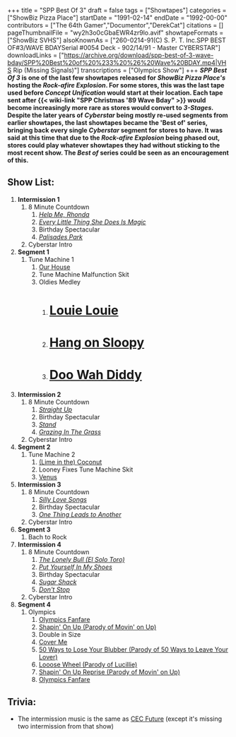 +++
title = "SPP Best Of 3"
draft = false
tags = ["Showtapes"]
categories = ["ShowBiz Pizza Place"]
startDate = "1991-02-14"
endDate = "1992-00-00"
contributors = ["The 64th Gamer","Documentor","DerekCat"]
citations = []
pageThumbnailFile = "wy2h3o0cGbaEWR4zr9lo.avif"
showtapeFormats = ["ShowBiz SVHS"]
alsoKnownAs = ["260-0214-91(C) S. P. T. Inc.SPP BEST OF#3/WAVE BDAYSerial #0054 Deck - 902/14/91 - Master CYBERSTAR"]
downloadLinks = ["https://archive.org/download/spp-best-of-3-wave-bday/SPP%20Best%20of%20%233%20%26%20Wave%20BDAY.mp4|VHS Rip (Missing Signals)"]
transcriptions = ["Olympics Show"]
+++
***SPP Best Of 3* is one of the last few showtapes released for *ShowBiz Pizza Place's* hosting the *Rock-afire Explosion*.
For some stores, this was the last tape used before *Concept Unification* would start at their location. Each tape sent after {{< wiki-link "SPP Christmas '89 Wave Bday" >}} would become increasingly more rare as stores would convert to *3-Stages.*
Despite the later years of *Cyberstar* being mostly re-used segments from earlier showtapes, the last showtapes became the 'Best of' series, bringing back every single *Cyberstar* segment for stores to have. It was said at this time that due to the *Rock-afire Explosion* being phased out, stores could play whatever showtapes they had without sticking to the most recent show. The *Best of* series could be seen as an encouragement of this.**

## Show List:

1.  **Intermission 1**
    1.  8 Minute Countdown
        1.  [*Help Me, Rhonda*](https://en.wikipedia.org/wiki/Help_Me,_Rhonda)
        2.  [*Every Little Thing She Does Is Magic*](https://en.wikipedia.org/wiki/Every_Little_Thing_She_Does_Is_Magic)
        3.  Birthday Spectacular
        4.  [*Palisades Park*](https://en.wikipedia.org/wiki/Palisades_Park_(Freddy_Cannon_song))
    2.  Cyberstar Intro
2.  **Segment 1**
    1.  Tune Machine 1
        1.  [Our House](https://en.wikipedia.org/wiki/Our_House_(Crosby,_Stills,_Nash_%26_Young_song))
        2.  Tune Machine Malfunction Skit
        3.  Oldies Medley
            1.  # [Louie Louie](https://en.wikipedia.org/wiki/The_Kingsmen_In_Person)
            2.  # [Hang on Sloopy](https://en.wikipedia.org/wiki/Hang_On_Sloopy)
            3.  # [Doo Wah Diddy](https://en.wikipedia.org/wiki/Do_Wah_Diddy_Diddy)
3.  **Intermission 2**
    1.  8 Minute Countdown
        1.  [*Straight Up*](https://en.wikipedia.org/wiki/Straight_Up_(Paula_Abdul_song))
        2.  Birthday Spectacular
        3.  *[Stand](https://en.wikipedia.org/wiki/Stand_(R.E.M._song))*
        4.  *[Grazing In The Grass](https://en.wikipedia.org/wiki/The_Promise_of_a_Future)*
    2.  Cyberstar Intro
4.  **Segment 2**
    1.  Tune Machine 2
        1.  [(Lime in the) Coconut](https://en.wikipedia.org/wiki/Coconut_(song))
        2.  Looney Fixes Tune Machine Skit
        3.  [Venus](https://en.wikipedia.org/wiki/True_Confessions_(album))
5.  **Intermission 3**
    1.  8 Minute Countdown
        1.  *[Silly Love Songs](https://en.wikipedia.org/wiki/Silly_Love_Songs)*
        2.  Birthday Spectacular
        3.  *[One Thing Leads to Another](https://en.wikipedia.org/wiki/One_Thing_Leads_to_Another)*
    2.  Cyberstar Intro
6.  **Segment 3**
    1.  Bach to Rock
7.  **Intermission 4**
    1.  8 Minute Countdown
        1.  *[The Lonely Bull (El Solo Toro)](https://en.wikipedia.org/wiki/The_Lonely_Bull)*
        2.  *[Put Yourself In My Shoes](https://en.wikipedia.org/wiki/Put_Yourself_in_My_Shoes)*
        3.  Birthday Spectacular
        4.  *[Sugar Shack](https://en.wikipedia.org/wiki/Sugar_Shack)*
        5.  *[Don't Stop](https://en.wikipedia.org/wiki/Don%27t_Stop_(Fleetwood_Mac_song))*
    2.  Cyberstar Intro
8.  **Segment 4**
    1.  Olympics
        1.  [Olympics Fanfare](https://en.wikipedia.org/wiki/Olympic_symbols#Anthems)
        2.  [Shapin' On Up (Parody of Movin' on Up)](https://en.wikipedia.org/wiki/The_Jeffersons)
        3.  Double in Size
        4.  [Cover Me](https://en.wikipedia.org/wiki/Cover_Me_(Bruce_Springsteen_song))
        5.  [50 Ways to Lose Your Blubber (Parody of 50 Ways to Leave Your Lover)](https://en.wikipedia.org/wiki/50_Ways_to_Leave_Your_Lover)
        6.  [Looose Wheel (Parody of Lucillie)](https://en.wikipedia.org/wiki/Lucille_(Kenny_Rogers_song))
        7.  [Shapin' On Up Reprise (Parody of Movin' on Up)](https://en.wikipedia.org/wiki/The_Jeffersons)
        8.  [Olympics Fanfare](https://en.wikipedia.org/wiki/Olympic_symbols#Anthems)

## Trivia:

- The intermission music is the same as [CEC Future](https://decodedocdigitize.miraheze.org/wiki/CEC_Future) (except it's missing two intermission from that show)
